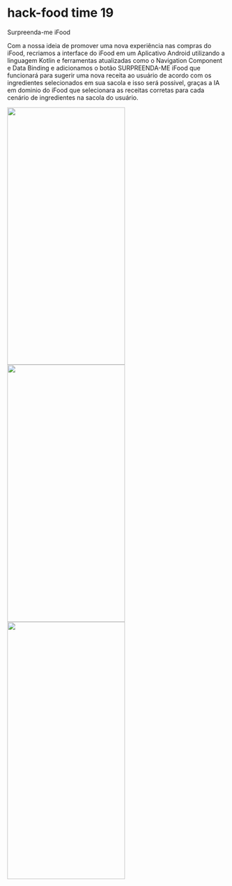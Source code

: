 # hack-food time 19

Surpreenda-me iFood

Com a nossa ideia de promover uma nova experiência nas compras do iFood, recriamos a interface do iFood em um Aplicativo Android utilizando a linguagem Kotlin e ferramentas atualizadas como o Navigation Component e Data Binding e adicionamos o botão SURPREENDA-ME iFood que funcionará para sugerir uma nova receita ao usuário de acordo com os ingredientes selecionados em sua sacola e isso será possivel, graças a IA em dominio do iFood que selecionara as receitas corretas para cada cenário de ingredientes na sacola do usuário.

<p align="start">
<img align="start" width="270" height="590" src="https://cdn.discordapp.com/attachments/638828160783220774/944828365695758346/Screenshot_20220220-023224_Ifood.jpg">
<img align="start" width="270" height="590" src="https://cdn.discordapp.com/attachments/638828160783220774/944823817082118235/Screenshot_20220220-020950_Ifood.jpg">
<img align="start" width="270" height="590" src="https://cdn.discordapp.com/attachments/638828160783220774/944823828893302804/Screenshot_20220220-021334_Ifood.jpg">
<br />
</p>
